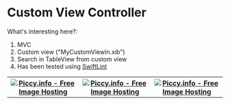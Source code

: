 # Custom View Controller

What's interesting here?:

1. MVC
2. Custom view ("MyCustomViewIn.xib")
2. Search in TableView from сustom view
3. Has been tested using <a href="https://github.com/realm/SwiftLint">SwiftLint</a>

<table border="0" width="100%" cellpadding="5" align="center" cellspacing = "2">
   <tr>
    <th>
<a href="http://piccy.info/view3/10025247/6d9204f4424a7a3890950eaa74d0de52/" target="_blank"><img src="http://i.piccy.info/i9/b1db46e75ff72e2935342cbb3c850707/1467924402/11562/1049505/t_CustomViewController_S1_500.jpg" alt="Piccy.info - Free Image Hosting" border="0" /></a><a href="http://i.piccy.info/a3c/2016-07-07-20-46/i9-10025247/281x500-r" target="_blank"><img src="http://i.piccy.info/a3/2016-07-07-20-46/i9-10025247/281x500-r/i.gif" alt="" border="0" /></a>
	</th>
 <th>
<a href="http://piccy.info/view3/10025248/cd6e03a62be3aa1be8676b8b584c7559/" target="_blank"><img src="http://i.piccy.info/i9/4585a04c1f839a34531c408be1a6033a/1467924430/9065/1049505/t_CustomViewController_S2_500.jpg" alt="Piccy.info - Free Image Hosting" border="0" /></a><a href="http://i.piccy.info/a3c/2016-07-07-20-47/i9-10025248/281x500-r" target="_blank"><img src="http://i.piccy.info/a3/2016-07-07-20-47/i9-10025248/281x500-r/i.gif" alt="" border="0" /></a>
	</th>
 <th>
<a href="http://piccy.info/view3/10025249/929e0e586ea3e33ba90888f85045df97/" target="_blank"><img src="http://i.piccy.info/i9/c7c36ea6396c09644a469153ec77ffd0/1467924454/5495/1049505/t_CustomViewController_S3_500.jpg" alt="Piccy.info - Free Image Hosting" border="0" /></a><a href="http://i.piccy.info/a3c/2016-07-07-20-47/i9-10025249/281x500-r" target="_blank"><img src="http://i.piccy.info/a3/2016-07-07-20-47/i9-10025249/281x500-r/i.gif" alt="" border="0" /></a>
	</th>
  <tr>
 </table>

